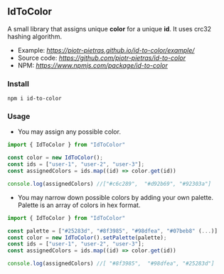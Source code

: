 ## IdToColor 
A small library that assigns unique **color** for a unique **id**. It uses crc32 hashing algorithm.
- Example: *https://piotr-pietras.github.io/id-to-color/example/*
- Source code: *https://github.com/piotr-pietras/id-to-color*
- NPM: *https://www.npmjs.com/package/id-to-color*

### Install 
```
npm i id-to-color
```
### Usage 
- You may assign any possible color. 
```js script
import { IdToColor } from "IdToColor"

const color = new IdToColor();
const ids = ["user-1", "user-2", "user-3"];
const assignedColors = ids.map((id) => color.get(id))

console.log(assignedColors) //["#c6c289",  "#d92b69", "#92303a"]
```
- You may narrow down possible colors by adding your own palette. Palette is an array of colors in hex format.
```js script
import { IdToColor } from "IdToColor"

const palette = ["#25283d", "#8f3985", "#98dfea", "#07beb8" (...)]
const color = new IdToColor().setPalette(palette);
const ids = ["user-1", "user-2", "user-3"];
const assignedColors = ids.map((id) => color.get(id))

console.log(assignedColors) //[ "#8f3985",  "#98dfea", "#25283d"]
```
 
